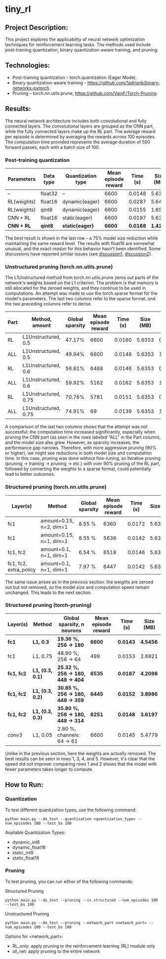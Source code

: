 # tiny_rl

## Project Description:
This project explores the applicability of neural network optimization techniques for reinforcement learning tasks. 
The methods used include post-training quantization, binary quantization-aware training, and pruning.

## Technologies:
* Post-training quantization – torch.quantization (Eager Mode).
* Binary quantization-aware training – https://github.com/1adrianb/binary-networks-pytorch.
* Pruning – torch.nn.utils.prune, https://github.com/VainF/Torch-Pruning.

## Results:
The neural network architecture includes both convolutional and fully connected layers.
The convolutional layers are grouped as the CNN part, while the fully connected layers make up the RL part.
The average reward per episode is determined by averaging the rewards across 100 episodes. 
The computation time provided represents the average duration of 500 forward passes, each with a batch size of 100.

### Post-training quantization
Parameters  | Data type | Quantization type | Mean episode reward | Time (s)  | Size (MB) |
----------  | --------- | ----------------- | ------------------- | --------  | --------- |
–           | float32   | –                 | 6600                | 0.0148    | 5.6354    |
RL(weights) | float16   | dynamic(eager)    | 6600                | 0.0287    | 5.6402    |
RL(weights) | qint8     | dynamic(eager)    | 6600                | 0.0155    | 1.6568    |
CNN + RL    | float16   | static(eager)     | 6600                | 0.0197    | 5.6355    |
**CNN + RL**| **qint8** | **static(eager)** | **6600**            | **0.0188**|**1.4264** |

The best result is shown in the last row – a 75% model size reduction while maintaining the same reward level. 
The results with float16 are somewhat unusual, and the exact reason for this behavior hasn't been identified. 
Some discussions have reported similar issues 
(see [discussion1](https://discuss.pytorch.org/t/float16-dynamic-quantization-has-no-model-size-benefit/99675), 
[discussion2](https://discuss.pytorch.org/t/quantization-not-decreasing-model-size-static-and-qat/87319)).

### Unstructured pruning (torch.nn.utils.prune)

The L1Unstructured method from torch.nn.utils.prune zeros out parts of the network's weights based on the L1 criterion. 
The problem is that memory is still allocated for the zeroed weights, and they continue to be used in computations. 
An attempt was made to use the torch.sparse format for the model's parameters. 
The last two columns refer to the sparse format, and the two preceding columns refer to dense.

Part | Method, amount       | Global sparsity | Mean episode reward | Time (s) | Size (MB) | Time (s) | Size (MB) |
---- | -------------------- | --------------- | ------------------- | -------- | --------- | -------- | --------- |
RL   | L1Unstructured, 0.5  | 47.17%          | 6600                | 0.0160   | 5.6353    | 0.1049   | 13.6048   |
ALL  | L1Unstructured, 0.5  | 49.94%          | 6600                | 0.0148   | 5.6353    | 1.2456   | 14.0726   |
RL   | L1Unstructured, 0.6  | 56.61%          | 6488                | 0.0146   | 5.6353    | 0.0920   | 10.9489   |
ALL  | L1Unstructured, 0.6  | 59.92%          | 5162                | 0.0162   | 5.6353    | 1.3546   | 11.2611   |
RL   | L1Unstructured, 0.75 | 70.76%          | 5781                | 0.0151   | 5.6353    | 0.0733   | 6.9652    |
ALL  | L1Unstructured, 0.75 | 74.91%          | 69                  | 0.0139   | 5.6353    | 1.1668   | 7.0439    |

A comparison of the last two columns shows that the attempt was not successful: 
the computation time increased significantly, especially when pruning the CNN part 
(as seen in the rows labeled "ALL" in the Part column), and the model size also grew. 
However, as sparsity increases, the performance gap narrows. 
Therefore, with more aggressive pruning (90% or higher), we might see reductions in both model size and computation time. 
In this case, pruning was done without fine-tuning, 
so iterative pruning (pruning → training → pruning → etc.) with over 90% pruning of the RL part, 
followed by converting the weights to a sparse format, could potentially lead to better outcomes.

### Structured pruning (torch.nn.utils.prune)
Layer(s)               | Method                  | Global sparsity | Mean episode reward | Time (s) | Size (MB) |
---------------------- | ----------------------- | --------------- | ------------------- | -------- | --------- | 
fc1                    | amount=0.15, n=2, dim=1 | 8.55 %          | 6360                | 0.0172   | 5.635433  |
fc1                    | amount=0.15, n=1, dim=1 | 8.55 %          | 5636                | 0.0142   | 5.635433  |
fc1, fc2               | amount=0.1,  n=1, dim=1 | 6.54 %          | 6518                | 0.0146   | 5.635433  |
fc1, fc2, extra_policy | amount=0.1,  n=1, dim=1 | 7.97 %          | 6447                | 0.0142   | 5.635433  |

The same issue arises as in the previous section: 
the weights are zeroed out but not removed, so the model size and computation speed remain unchanged. 
This leads to the next section.


### Structured pruning (torch-pruning)

Layer(s)               | Method                  | Global sparsity, n neurons          | Mean episode reward | Time (s)  | Size (MB) |
---------------------- | ----------------------- | -------------------------------     | ------------------- | --------  | --------- | 
**fc1**                | **L1, 0.3**             | **19.36 %, 256 -> 180**             | **6600**            | **0.0143**| **4.5456**| 
fc1                    | L1, 0.75                | 48.90 %, 256 -> 64                  | 499                 | 0.0153    | 2.8821    | 
**fc1, fc2**           | **L1, (0.3, 0.1)**      | **25.32 %, 256 -> 180, 448 -> 404** | **6535**            | **0.0187**| **4.2098**| 
**fc1, fc2**           | **L1, (0.3, 0.2)**      | **30.85 %, 256 -> 180, 448 -> 359** | **6445**            | **0.0152**| **3.8986**| 
**fc1, fc2**           | **L1, (0.3, 0.3)**      | **35.80 %, 256 -> 180, 448 -> 314** | **6251**            | **0.0148**| **3.6197**| 
conv3                  | L1, 0.05                | 2.80 %, channels: 64 -> 61          | 6600                | 0.0145    | 5.4779    | 

Unlike in the previous section, here the weights are actually removed. 
The best results can be seen in rows 1, 3, 4, and 5. 
However, it's clear that the speed did not improve: 
comparing rows 1 and 2 shows that the model with fewer parameters takes longer to compute.

## How to Run:
### Quantization
To test different quantization types, use the following command:

`python main.py --do_test --quantization <quantization_type> --num_episodes 100 --test_bs 100`

Available Quantization Types:
* dynamic_int8
* dynamic_float16
* static_int8
* static_float16

### Pruning
To test pruning, you can run either of the following commands:

Structured Pruning

`python main.py --do_test --pruning --is_structured --num_episodes 100 --test_bs 100`

Unstructured Pruning

`python main.py --do_test --pruning --network_part <network_part> --num_episodes 100 --test_bs 100`

Options for <network_part>:
* RL_only: apply pruning to the reinforcement learning (RL) module only
* all_net: apply pruning to the entire network


